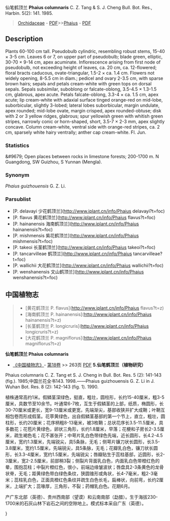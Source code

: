 仙笔鹤顶兰 **Phaius columnaris** C. Z. Tang & S. J. Cheng Bull. Bot. Res., Harbin. 5(2): 141. 1985.

> [Orchidaceae](http://www.iplant.cn/info/Orchidaceae?t=foc) - [PDF](http://www.iplant.cn/foc/pdf/Orchidaceae.pdf)>>[Phaius](http://www.iplant.cn/info/Phaius?t=foc) - [PDF](http://www.iplant.cn/foc/pdf/Phaius.pdf)

## Description

Plants 60-100 cm tall. Pseudobulb cylindric, resembling robust stems, 15-40 × 3-5 cm. Leaves 6 or 7, on upper part of pseudobulb; blade green, elliptic, 30-70 × 9-14 cm, apex acuminate. Inflorescence arising from first node of pseudobulb, not exceeding height of leaves, ca. 20 cm, ca. 12-flowered; floral bracts caducous, ovate-triangular, 1.5-2 × ca. 1.4 cm. Flowers not widely opening, 8-5.5 cm in diam.; pedicel and ovary 2-3.5 cm, with sparse brown hairs; sepals and petals cream-white with green tops on dorsal sepals. Sepals subsimilar, suboblong or falcate-oblong, 3.5-4.5 × 1.3-1.5 cm, glabrous, apex acute. Petals falcate-oblong, 3.3-4 × ca. 1.5 cm, apex acute; lip cream-white with adaxial surface tinged orange-red on mid-lobe, suborbicular, slightly 3-lobed; lateral lobes suborbicular, margin undulate, apex rounded; mid-lobe ovate, margin crisped, apex rounded-obtuse; disk with 2 or 3 yellow ridges, glabrous; spur yellowish green with whitish green stripes, narrowly conic or horn-shaped, short, 3.5-7 × 2-3 mm, apex slightly concave. Column cream-white, ventral side with orange-red stripes, ca. 2 cm, sparsely white hairy ventrally; anther cap cream-white. Fl. Jun.

### Statistics
&amp;#9679; Open places between rocks in limestone forests; 200-1700 m. N Guangdong, SW Guizhou, S Yunnan (Mengla).

### Synonym
*Phaius guizhouensis* G. Z. Li.



### Parsublist

* [P.  delavayi  少花鹤顶兰](http://www.iplant.cn/info/Phaius delavayi?t=foc)
* [P.  flavus  黄花鹤顶兰](http://www.iplant.cn/info/Phaius flavus?t=foc)
* [P.  hainanensis  海南鹤顶兰](http://www.iplant.cn/info/Phaius hainanensis?t=foc)
* [P.  mishmensis  紫花鹤顶兰](http://www.iplant.cn/info/Phaius mishmensis?t=foc)
* [P.  takeoi  长茎鹤顶兰](http://www.iplant.cn/info/Phaius takeoi?t=foc)
* [P.  tancarvilleae  鹤顶兰](http://www.iplant.cn/info/Phaius tancarvilleae?t=foc)
* [P.  wallichii  大花鹤顶兰](http://www.iplant.cn/info/Phaius wallichii?t=foc)
* [P.  wenshanensis  文山鹤顶兰](http://www.iplant.cn/info/Phaius wenshanensis?t=foc)


## 中国植物志

> * [黄花鹤顶兰  P.  flavus](http://www.iplant.cn/info/Phaius flavus?t=z)
> * [海南鹤顶兰  P.  hainanensis](http://www.iplant.cn/info/Phaius hainanensis?t=z)
> * [长茎鹤顶兰  P.  longicruris](http://www.iplant.cn/info/Phaius longicruris?t=z)
> * [大花鹤顶兰  P.  magniflorus](http://www.iplant.cn/info/Phaius magniflorus?t=z)


**仙笔鹤顶兰 Phaius columnaris**

* [《中国植物志》](http://www.iplant.cn/frps)- [第18卷](http://www.iplant.cn/frps/vol/18) >> 263页 [PDF](http://www.iplant.cn/frps/pdf/18/263a.pdf)
**5.仙笔鹤顶兰（植物研究）**

Phaius columnaris C. Z. Tang et S. J. Cheng in Bull. Bot. Res. 5 (2): 141-143 (fig.). 1985;中国兰花全书143. 1998.——Phaius guizhouensis G. Z. Li in J. Wuhan Bot. Res. 8 (2): 142-143 (fig. 1). 1990.

植株通常高约1米。假鳞茎深绿色，挺直，粗壮，圆柱形，长约15-40厘米，粗3-5厘米，具数节至10余节。叶通常6-7枚，互生于假鳞茎的上部，纸质，椭圆形，长30-70厘米或更长，宽9-13厘米或更宽，先端渐尖，基部收狭并扩大成鞘；叶鞘互相包卷而形成假茎。花葶黄绿色，出自假鳞茎基部的第一个节上，直立，粗壮，圆柱形，长约20厘米；花序柄粗8-13毫米，被3枚鞘；总状花序长3.5-11.5厘米，具多数花；花苞片黄绿色，卵状三角形，长约1.8厘米，早落；花梗和子房长2-3.5厘米，疏生褐色毛；花不甚张开；中萼片乳白色带绿色先端，近长圆形，长4.2-4.5厘米，宽约1.3厘米，先端锐尖，具5条脉，无毛；侧萼片镰刀状长圆形，长3.5-3.8厘米，宽约1.5厘米，先端锐尖，具5条脉，无毛；花瓣乳白色，镰刀状长圆形，长3.3-4厘米，宽约1.5厘米，先端锐尖；唇瓣贴生于蕊柱基部，近圆形，长2-3厘米，宽2-2.5厘米，前部稍3裂；侧裂片背面乳白色，内面乳白色带橙红色的晕，围抱蕊柱；中裂片橙红色，很小，前端边缘皱波状；唇盘具2-3条黄色的龙骨状脊，无毛；距黄绿色带白绿色条纹，狭圆锥形或角状，长4-7毫米，粗2-3毫米；蕊柱乳白色，正面具橙红色条纹并疏生白色长毛，扁棒状，向前弯，长约2厘米，上端扩大；蕊喙厚，三角形，不裂；药帽乳白色。花期6月。

产广东北部（英德）、贵州西南部（望谟）和云南南部（勐腊）。生于海拔230-1700米的石灰山林下岩石之间的空隙地上。模式标本采自广东（英德）。



}